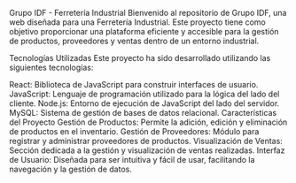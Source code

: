 Grupo IDF - Ferretería Industrial
Bienvenido al repositorio de Grupo IDF, una web diseñada para una Ferretería Industrial. Este proyecto tiene como objetivo proporcionar una plataforma eficiente y accesible para la gestión de productos, proveedores y ventas dentro de un entorno industrial.

Tecnologías Utilizadas
Este proyecto ha sido desarrollado utilizando las siguientes tecnologías:

React: Biblioteca de JavaScript para construir interfaces de usuario.
JavaScript: Lenguaje de programación utilizado para la lógica del lado del cliente.
Node.js: Entorno de ejecución de JavaScript del lado del servidor.
MySQL: Sistema de gestión de bases de datos relacional.
Características del Proyecto
Gestión de Productos: Permite la adición, edición y eliminación de productos en el inventario.
Gestión de Proveedores: Módulo para registrar y administrar proveedores de productos.
Visualización de Ventas: Sección dedicada a la gestión y visualización de ventas realizadas.
Interfaz de Usuario: Diseñada para ser intuitiva y fácil de usar, facilitando la navegación y la gestión de datos.
